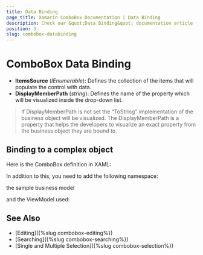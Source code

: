 ```yaml
---
title: Data Binding
page_title: Xamarin ComboBox Documentation | Data Binding
description: Check our &quot;Data Binding&quot; documentation article for Telerik ComboBox for Xamarin control.
position: 3
slug: combobox-databinding
---
```


# ComboBox Data Binding

- **ItemsSource** (*IEnumerable*): Defines the collection of the items that will populate the control with data.
- **DisplayMemberPath** (*string*): Defines the name of the property which will be visualized inside the drop-down list.

> If DisplayMemberPath is not set the “ToString” implementation of the business object will be visualized. The DisplayMemberPath is a property that helps the developers to visualize an exact property from the business object they are bound to.

## Binding to a complex object

Here is the ComboBox definition in XAML:

<snippet id='combobox-getting-started-complex-object-xaml'/>

In addition to this, you need to add the following namespace:

<snippet id='xmlns-telerikinput'/>

the sample business model

<snippet id='combobox-city-businessmodel'/>

and the ViewModel used:

<snippet id='combobox-getting-started-viewmodel'/>

## See Also

- [Editing]({%slug combobox-editing%})
- [Searching]({%slug combobox-searching%})
- [Single and Multiple Selection]({%slug combobox-selection%})
